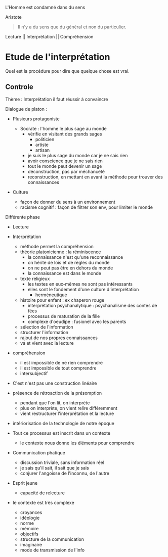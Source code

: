 

L'Homme est condamné dans du sens

Aristote

> Il n'y a du sens que du général et non du particulier.

Lecture || Interprétation || Compréhension

# Etude de l'interprétation

Quel est la procédure pour dire que quelque chose est vrai.

## Controle

Thème : Interprétation
il faut réussir à convaincre

Dialogue de platon :

* Plusieurs protagoniste
  * Socrate : l'homme le plus sage au monde
    * vérifie en visitant des grands sages
      * politicien
      * artiste
      * artisan
    * je suis le plus sage du monde car je ne sais rien
    * avoir conscience que je ne sais rien
    * tout le monde peut devenir un sage
    * déconstruction, pas par méchanceté
    * reconstruction, en mettant en avant la méthode pour trouver des connaissances

* Culture
  * façon de donner du sens à un environnement
  * racisme cognitif : façon de filtrer son env, pour limiter le monde

Différente phase

* Lecture
* Interprétation
  * méthode permet la compréhension
  * théorie platonicienne : la réminiscence
    * la connaissance n'est qu'une reconnaissance
    * on hérite de lois et de règles du monde
    * on ne peut pas être en dehors du monde
    * la connaissance est dans le monde
  * texte religieux
    * les textes en eux-mêmes ne sont pas intéressants
    * elles sont le fondement d'une culture d'interprétation
      * herméneutique
  * histoire pour enfant : ex chaperon rouge
    * interprétation psychanalytique : psychanalisme des contes de fées
    * processus de maturation de la fille
    * complexe d'oeudipe : fusionel avec les parents
  * sélection de l'information
  * structurer l'information
  * rajout de nos propres connaissances
  * va et vient avec la lecture
* compréhension
  * il est impossible de ne rien comprendre
  * il est impossible de tout comprendre
  * intersubjectif
* C'est n'est pas une construction linéaire
* présence de rétroaction de la présomption
  * pendant que l'on lit, on interprète
  * plus on interprète, on vient relire différemment
  * vient restructurer l'interprétation et la lecture
* intériorisation de la technologie de notre époque

* Tout ce processus est inscrit dans un contexte
  * le contexte nous donne les éléments pour comprendre

* Communication phatique
  * discussion triviale, sans information réel
  * je sais qu'il sait, il sait que je sais
  * conjurer l'angoisse de l'inconnu, de l'autre

* Esprit jeune
  * capacité de relecture

* le contexte est très complexe
  * croyances
  * idéologie
  * norme
  * mémoire
  * objectifs
  * structure de la communication
  * imaginaire
  * mode de transmission de l'info
